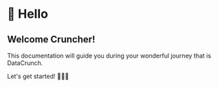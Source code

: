 # 👋 Hello

## Welcome Cruncher!

This documentation will guide you during your wonderful journey that is DataCrunch.&#x20;

Let's get started! :rocket::rocket::rocket:

